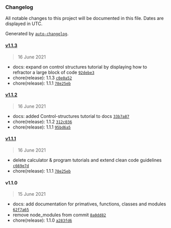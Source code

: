 ### Changelog

All notable changes to this project will be documented in this file. Dates are displayed in UTC.

Generated by [`auto-changelog`](https://github.com/CookPete/auto-changelog).

#### [v1.1.3](https://github.com/CodeNameNinja/CleanCode/compare/v1.1.2...v1.1.3)

> 16 June 2021

- docs: expand on control structures tutorial by displaying how to refractor a large block of code [`92debe3`](https://github.com/CodeNameNinja/CleanCode/commit/92debe39bdef42ed29f1ef7a4ac39929024f4489)
- chore(release): 1.1.3 [`c0e0a52`](https://github.com/CodeNameNinja/CleanCode/commit/c0e0a52642f0eb00a28b1429b8ea0e2286730fd0)
- chore(release): 1.1.1 [`78e25eb`](https://github.com/CodeNameNinja/CleanCode/commit/78e25ebf5e47ef67183b44e72a84cb94ee6b38b3)

#### [v1.1.2](https://github.com/CodeNameNinja/CleanCode/compare/v1.1.1...v1.1.2)

> 16 June 2021

- docs: added Control-structures tutorial to docs [`33b7a87`](https://github.com/CodeNameNinja/CleanCode/commit/33b7a87b07c350ad23382c58b2cf4a837e40dc50)
- chore(release): 1.1.2 [`312c036`](https://github.com/CodeNameNinja/CleanCode/commit/312c0361ee4eb05b73a9f01f5aba881050402ef1)
- chore(release): 1.1.1 [`95bd6a5`](https://github.com/CodeNameNinja/CleanCode/commit/95bd6a58b105a134cf45571d974f638af1a3a131)

#### [v1.1.1](https://github.com/CodeNameNinja/CleanCode/compare/v1.1.0...v1.1.1)

> 16 June 2021

- delete calculator & program tutorials and extend clean code guidelines [`c669e7d`](https://github.com/CodeNameNinja/CleanCode/commit/c669e7d6c6095ec985e91f8a5c875380f0a4f6b1)
- chore(release): 1.1.1 [`78e25eb`](https://github.com/CodeNameNinja/CleanCode/commit/78e25ebf5e47ef67183b44e72a84cb94ee6b38b3)

#### v1.1.0

> 15 June 2021

- docs: add documentation for primatives, functions, classes and modules [`62f7a65`](https://github.com/CodeNameNinja/CleanCode/commit/62f7a6591d1df49a12870a451a2afcac712b6f38)
- remove node_modules from commit [`8a0dd82`](https://github.com/CodeNameNinja/CleanCode/commit/8a0dd824c0c5b3d5235dcd9129aad7c339ca4837)
- chore(release): 1.1.0 [`a283fd6`](https://github.com/CodeNameNinja/CleanCode/commit/a283fd6d46c01388cb683688511d5d101ccf4bab)

